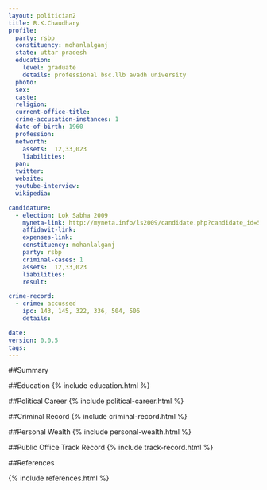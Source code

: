 ```yaml
---
layout: politician2
title: R.K.Chaudhary
profile: 
  party: rsbp
  constituency: mohanlalganj
  state: uttar pradesh
  education: 
    level: graduate
    details: professional bsc.llb avadh university
  photo: 
  sex: 
  caste: 
  religion: 
  current-office-title: 
  crime-accusation-instances: 1
  date-of-birth: 1960
  profession: 
  networth: 
    assets:  12,33,023
    liabilities: 
  pan: 
  twitter: 
  website: 
  youtube-interview: 
  wikipedia: 

candidature: 
  - election: Lok Sabha 2009
    myneta-link: http://myneta.info/ls2009/candidate.php?candidate_id=5567
    affidavit-link: 
    expenses-link: 
    constituency: mohanlalganj 
    party: rsbp
    criminal-cases: 1
    assets:  12,33,023
    liabilities: 
    result:  

crime-record: 
  - crime: accussed
    ipc: 143, 145, 322, 336, 504, 506
    details:    

date: 
version: 0.0.5
tags: 
---
```

##Summary


##Education
{% include education.html %}


##Political Career
{% include political-career.html %}


##Criminal Record
{% include criminal-record.html %}


##Personal Wealth
{% include personal-wealth.html %}


##Public Office Track Record
{% include track-record.html %}


##References


{% include references.html %}